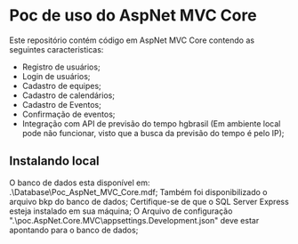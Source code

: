 # Poc de uso do AspNet MVC Core #

Este repositório contém código em AspNet MVC Core contendo as seguintes caracteristicas:

* Registro de usuários;
* Login de usuários;
* Cadastro de equipes;
* Cadastro de calendários;
* Cadastro de Eventos;
* Confirmação de eventos;
* Integração com API de previsão do tempo hgbrasil (Em ambiente local pode não funcionar, visto que a busca da previsão do tempo é pelo IP);


## Instalando local ##

O banco de dados esta disponível em: .\Database\Poc_AspNet_MVC_Core.mdf;
Também foi disponibilizado o arquivo bkp do banco de dados;
Certifique-se de que o SQL Server Express esteja instalado em sua máquina;
O Arquivo de configuração ".\poc.AspNet.Core.MVC\appsettings.Development.json" deve estar apontando para o banco de dados;